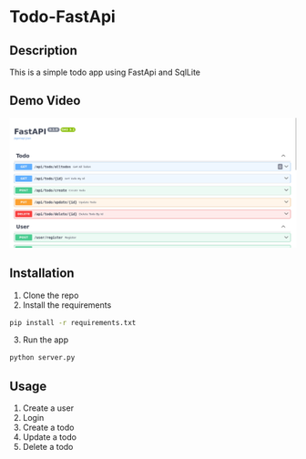 # Todo-FastApi

## Description
This is a simple todo app using FastApi and SqlLite

## Demo Video
[![Demo Video](https://github.com/bhataasim1/Todo-FastApi/blob/main/Routes.png)](https://github.com/bhataasim1/Todo-FastApi/blob/main/DemoVideo.webm)

## Installation
1. Clone the repo
2. Install the requirements
```bash
pip install -r requirements.txt
```
3. Run the app
```bash
python server.py
```

## Usage
1. Create a user
2. Login
3. Create a todo
4. Update a todo
5. Delete a todo


